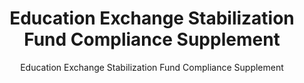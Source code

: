 ---
layout: resources-landing
title: "Education Exchange Stabilization Fund Compliance Supplement"
subtitle: "Education Exchange Stabilization Fund Compliance Supplement"
doc-link: ../assets/files/Education Exchange Stabilization Fund Compliance Supplement Addendum 1 PDF.pdf
filters: federal-financial-assistance compliance-supplement 2021
fiscal_year: 2021
---
